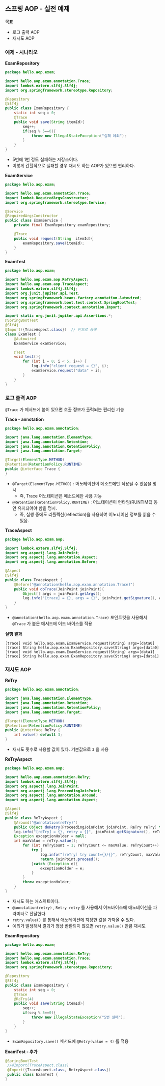 ## 스프링 AOP - 실전 예제
**목표**
- 로그 출력 AOP
- 재시도 AOP

### 예제 - 시나리오
**ExamRepository**
```java
package hello.aop.exam;

import hello.aop.exam.annotation.Trace;
import lombok.extern.slf4j.Slf4j;
import org.springframework.stereotype.Repository;

@Repository
@Slf4j
public class ExamRepository {
    static int seq = 0;
    @Trace
    public void save(String itemId){
        seq++;
        if(seq % 5==0){
            throw new IllegalStateException("실패 예외");
        }
    }
}
```
- 5번에 1번 정도 실패하는 저장소이다.
- 이렇게 간헐적으로 실패할 경우 재시도 하는 AOP가 있으면 편리하다.

**ExamService**
```java
package hello.aop.exam;

import hello.aop.exam.annotation.Trace;
import lombok.RequiredArgsConstructor;
import org.springframework.stereotype.Service;

@Service
@RequiredArgsConstructor
public class ExamService {
    private final ExamRepository examRepository;

    @Trace
    public void request(String  itemId){
        examRepository.save(itemId);
    }
}
```

**ExamTest**
```java
package hello.aop.exam;

import hello.aop.exam.aop.ReTryAspect;
import hello.aop.exam.aop.TraceAspect;
import lombok.extern.slf4j.Slf4j;
import org.junit.jupiter.api.Test;
import org.springframework.beans.factory.annotation.Autowired;
import org.springframework.boot.test.context.SpringBootTest;
import org.springframework.context.annotation.Import;

import static org.junit.jupiter.api.Assertions.*;
@SpringBootTest
@Slf4j
@Import({TraceAspect.class})  // 빈으로 등록
class ExamTest {
    @Autowired
    ExamService examService;

    @Test
    void test(){
        for (int i = 0; i < 5; i++) {
            log.info("client request = {}", i);
            examService.request("data" + i);
        }
    }
}
```

### 로그 출력 AOP

`@Trace` 가 메서드에 붙어 있으면 호출 정보가 출력되는 편리한 기능

**Trace - annotation**
```java
package hello.aop.exam.annotation;

import java.lang.annotation.ElementType;
import java.lang.annotation.Retention;
import java.lang.annotation.RetentionPolicy;
import java.lang.annotation.Target;

@Target(ElementType.METHOD)
@Retention(RetentionPolicy.RUNTIME)
public @interface Trace {
}
```
- `@Target(ElementType.METHOD)` : 어노테이션이 메소드에만 적용될 수 있음을 명시
  - 즉, Trace 어노테이션은 메소드에만 사용 가능
- `@Retention(RetentionPolicy.RUNTIME)` : 어노테이션이 런타임(RUNTIME) 동안 유지되어야 함을 명시.
  - 즉, 실행 중에도 리플렉션(reflection)을 사용하여 어노테이션 정보를 읽을 수 있음.
    
**TraceAspect**
```java
package hello.aop.exam.aop;

import lombok.extern.slf4j.Slf4j;
import org.aspectj.lang.JoinPoint;
import org.aspectj.lang.annotation.Aspect;
import org.aspectj.lang.annotation.Before;

@Aspect
@Slf4j
public class TraceAspect {
    @Before("@annotation(hello.aop.exam.annotation.Trace)")
    public void doTrace(JoinPoint joinPoint){
        Object[] args = joinPoint.getArgs();
        log.info("[trace] = {}, args = {}", joinPoint.getSignature(), args);
    }
}
```
- `@annotation(hello.aop.exam.annotation.Trace)` 포인트컷을 사용해서 `@Trace` 가 붙은 메서드에 어드 바이스를 적용

**실행 결과**
```text
[trace] void hello.aop.exam.ExamService.request(String) args=[data0]
[trace] String hello.aop.exam.ExamRepository.save(String) args=[data0]
[trace] void hello.aop.exam.ExamService.request(String) args=[data1]
[trace] String hello.aop.exam.ExamRepository.save(String) args=[data1]
```

### 재시도 AOP
**ReTry**
```java
package hello.aop.exam.annotation;

import java.lang.annotation.ElementType;
import java.lang.annotation.Retention;
import java.lang.annotation.RetentionPolicy;
import java.lang.annotation.Target;

@Target(ElementType.METHOD)
@Retention(RetentionPolicy.RUNTIME)
public @interface ReTry {
    int value() default 3;
}
```
- 재시도 횟수로 사용할 값이 있다. 기본값으로 `3` 을 사용

**ReTryAspect**
```java
package hello.aop.exam.aop;

import hello.aop.exam.annotation.ReTry;
import lombok.extern.slf4j.Slf4j;
import org.aspectj.lang.JoinPoint;
import org.aspectj.lang.ProceedingJoinPoint;
import org.aspectj.lang.annotation.Around;
import org.aspectj.lang.annotation.Aspect;

@Aspect
@Slf4j
public class ReTryAspect {
    @Around("@annotation(reTry)")
    public Object doRetry(ProceedingJoinPoint joinPoint, ReTry reTry) throws Throwable{
    log.info("[reTry] = {}, retry = {}", joinPoint.getSignature(), reTry);
    Exception exceptionHolder = null;
    int maxValue = reTry.value();
        for (int reTryCount = 1; reTryCount <= maxValue; reTryCount++) {
            try {
                log.info("[reTry] try count={}/{}", reTryCount, maxValue);
                return joinPoint.proceed();
            }catch (Exception e){
                exceptionHolder = e;
            }
        }
        throw exceptionHolder;
    }
}
```
- 재시도 하는 애스펙트이다.
- `@annotation(retry)` , `Retry retry` 를 사용해서 어드바이스에 애노테이션을 파라미터로 전달한다.
- `retry.value()` 를 통해서 애노테이션에 지정한 값을 가져올 수 있다.
- 예외가 발생해서 결과가 정상 반환되지 않으면 `retry.value()` 만큼 재시도

**ExamRepository**
```java
package hello.aop.exam;

import hello.aop.exam.annotation.ReTry;
import hello.aop.exam.annotation.Trace;
import lombok.extern.slf4j.Slf4j;
import org.springframework.stereotype.Repository;

@Repository
@Slf4j
public class ExamRepository {
    static int seq = 0;
    @Trace
    @ReTry(4)
    public void save(String itemId){
        seq++;
        if(seq % 5==0){
            throw new IllegalStateException("5번 실패");
        }
    }
}
```
- `ExamRepository.save()` 메서드에 `@Retry(value = 4)` 를 적용
  
**ExamTest - 추가**
```java
@SpringBootTest
 //@Import(TraceAspect.class)
 @Import({TraceAspect.class, RetryAspect.class})
 public class ExamTest {
}
```
